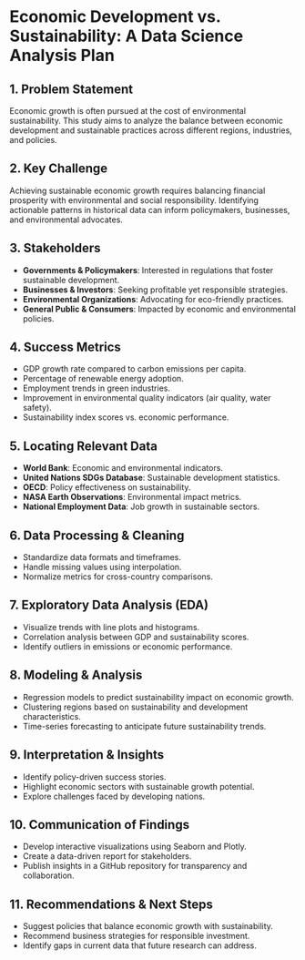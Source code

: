 # Economic Development vs. Sustainability: A Data Science Analysis Plan

## 1. Problem Statement
Economic growth is often pursued at the cost of environmental sustainability. This study aims to analyze the balance between economic development and sustainable practices across different regions, industries, and policies.

## 2. Key Challenge
Achieving sustainable economic growth requires balancing financial prosperity with environmental and social responsibility. Identifying actionable patterns in historical data can inform policymakers, businesses, and environmental advocates.

## 3. Stakeholders
- **Governments & Policymakers**: Interested in regulations that foster sustainable development.
- **Businesses & Investors**: Seeking profitable yet responsible strategies.
- **Environmental Organizations**: Advocating for eco-friendly practices.
- **General Public & Consumers**: Impacted by economic and environmental policies.

## 4. Success Metrics
- GDP growth rate compared to carbon emissions per capita.
- Percentage of renewable energy adoption.
- Employment trends in green industries.
- Improvement in environmental quality indicators (air quality, water safety).
- Sustainability index scores vs. economic performance.

## 5. Locating Relevant Data
- **World Bank**: Economic and environmental indicators.
- **United Nations SDGs Database**: Sustainable development statistics.
- **OECD**: Policy effectiveness on sustainability.
- **NASA Earth Observations**: Environmental impact metrics.
- **National Employment Data**: Job growth in sustainable sectors.

## 6. Data Processing & Cleaning
- Standardize data formats and timeframes.
- Handle missing values using interpolation.
- Normalize metrics for cross-country comparisons.

## 7. Exploratory Data Analysis (EDA)
- Visualize trends with line plots and histograms.
- Correlation analysis between GDP and sustainability scores.
- Identify outliers in emissions or economic performance.

## 8. Modeling & Analysis
- Regression models to predict sustainability impact on economic growth.
- Clustering regions based on sustainability and development characteristics.
- Time-series forecasting to anticipate future sustainability trends.

## 9. Interpretation & Insights
- Identify policy-driven success stories.
- Highlight economic sectors with sustainable growth potential.
- Explore challenges faced by developing nations.

## 10. Communication of Findings
- Develop interactive visualizations using Seaborn and Plotly.
- Create a data-driven report for stakeholders.
- Publish insights in a GitHub repository for transparency and collaboration.

## 11. Recommendations & Next Steps
- Suggest policies that balance economic growth with sustainability.
- Recommend business strategies for responsible investment.
- Identify gaps in current data that future research can address.
